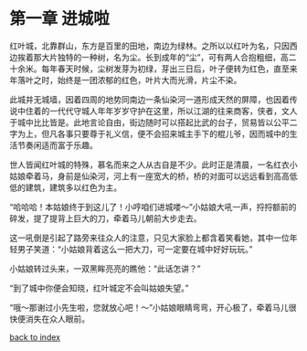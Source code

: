# 第一章 进城啦

红叶城，北靠群山，东方是百里的田地，南边为绿林。之所以以红叶为名，只因西边挨着那大片独特的一种树，名为尘。长到成年的“尘”，可有两人合抱粗细，高二十余米。每年春天时候，尘树发芽为初绿，芽出三日后，叶子便转为红色，直至来年落叶之时，始终是一团浓郁的红色，叶片大而光滑，片尘不染。

此城并无城墙，因着四周的地势同南边一条仙染河一道形成天然的屏障，也因着传说中住着的一代代守城人年年岁岁守护在这里，所以江湖的往来商客，侠者，文人于城中比比皆是。此地言论自由，街边随时可以搭起比武的台子，贸易皆以公平二字为上，但凡各事只要尊于礼义信，便不会招来城主手下的棍儿爷，因而城中的生活节奏闲适而富于乐趣。

世人皆闻红叶城的特殊，慕名而来之人从古自是不少。此时正是清晨，一名红衣小姑娘牵着马，身前是仙染河，河上有一座宽大的桥，桥的对面可以远远看到高高低低的建筑，建筑多以红色为主。

“哈哈哈！本姑娘终于到这儿了！小哼咱们进城喽～”小姑娘大吼一声，捋捋额前的碎发，提了提背上巨大的刀，牵着马儿朝前大步走去。

这一吼倒是引起了路旁来往众人的注意，只见大家脸上都含着笑看她，其中一位年轻男子笑道：“小姑娘背着这么一把大刀，可一定要在城中好好玩玩。”

小姑娘转过头来，一双黑眸亮亮的瞧他：“此话怎讲？”

“到了城中你便会知晓，红叶城定不会叫姑娘失望。”

“哦～那谢过小先生啦，您就放心吧！～”小姑娘眼睛弯弯，开心极了，牵着马儿很快便消失在众人眼前。

[back to index](https://fiiish-yu.github.io/redleaf/index)